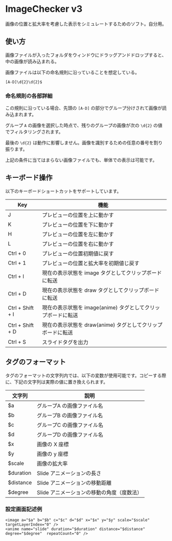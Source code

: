 # ImageChecker v3 

画像の位置と拡大率を考慮した表示をシミュレートするためのソフト。自分用。

## 使い方

画像ファイルが入ったフォルダをウィンドウにドラッグアンドドロップすると、中の画像が読み込まれる。

画像ファイルは以下の命名規則に沿っていることを想定している。

    [A-D]\d{2}\d{2}$

### 命名規則の各部詳細

この規則に沿っている場合、先頭の `[A-D]` の部分でグループ分けされて画像が読み込まれます。

グループ `A` の画像を選択した時点で、残りのグループの画像が次の `\d{2}` の値でフィルタリングされます。

最後の `\d{2}` は動作に影響しません。画像を識別するための任意の番号を割り振ります。

上記の条件に当てはまらない画像ファイルでも、単体での表示は可能です。

## キーボード操作

以下のキーボードショートカットをサポートしています。

| Key              | 機能                                    |
|------------------|---------------------------------------|
| J                | プレビューの位置を上に動かす                        |
| K                | プレビューの位置を下に動かす                        |
| H                | プレビューの位置を左に動かす                        |
| L                | プレビューの位置を右に動かす                        |
| Ctrl + 0         | プレビューの位置初期値に戻す                        |
| Ctrl + 1         | プレビューの位置と拡大率を初期値じ戻す                   |
| Ctrl + I         | 現在の表示状態を image タグとしてクリップボードに転送        |
| Ctrl + D         | 現在の表示状態を draw タグとしてクリップボードに転送         |
| Ctrl + Shift + I | 現在の表示状態を image(anime) タグとしてクリップボードに転送 |
| Ctrl + Shift + D | 現在の表示状態を draw(anime) タグとしてクリップボードに転送  |
| Ctrl + S         | スライドタグを出力                             |

## タグのフォーマット

タグのフォーマットの文字列内では、以下の変数が使用可能です。コピーする際に、下記の文字列は実際の値に置き換えられます。

| 文字列       | 説明                       |
|-----------|--------------------------|
| $a        | グループA の画像ファイル名        |
| $b        | グループB の画像ファイル名        |
| $c        | グループC の画像ファイル名        |
| $d        | グループD の画像ファイル名        |
| $x        | 画像の X 座標                 |
| $y        | 画像の y 座標                 |
| $scale    | 画像の拡大率                   |
| $duration | Slide アニメーションの長さ         |
| $distance | Slide アニメーションの移動距離       |
| $degree   | Slide アニメーションの移動の角度（度数法） |


### 設定画面記述例

    <image a="$a" b="$b" c="$c" d="$d" x="$x" y="$y" scale="$scale" targetLayerIndex="0" />
    <anime name="slide" duration="$duration" distance="$distance" degree="$degree"  repeatCount="0" />